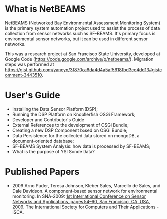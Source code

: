 # What is NetBEAMS

NetBEAMS (Networked Bay Environmental Assessment Monitoring System) is the primary system automation project used to assist the process of data collection from sensor networks such as SF-BEAMS. It's primary focus is environmental sensor networks, but it can be used in different sensor networks.

This was a research project at San Francisco State University, developed at Google Code (https://code.google.com/archive/p/netbeams/). Migration steps was performed at https://gist.github.com/yancyn/3f870ca6da4d4a5af5618fbd3ce4dd13#gistcomment-3443510.

# User's Guide

* Installing the Data Sensor Platform (DSP);
* Running the DSP Platform on Knopflerfish OSGi Framework;
* Developer and Contributor's Guide
* External References to the development of OSGi Bundle;
* Creating a new DSP Component based on OSGi Bundle;
* Data Persistence for the collected data stored on mongoDB, a document-oriented database;
* SF-BEAMS System Analysis: how data is processed by SF-BEAMS;
* What is the purpose of YSI Sonde Data?

# Published Papers

* 2009 Arno Puder, Teresa Johnson, Kleber Sales, Marcello de Sales, and Dale Davidson. A component-based sensor network for environmental monitoring. In SNA-2009: [1st International Conference on Sensor Networks and Applications, pages 54–60, San Francisco, CA, USA, 2009](http://www.isca-hq.org/SNA-2009-PROGRAM.pdf). The International Society for Computers and Their Applications - ISCA.
